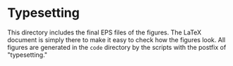 # Typesetting

This directory includes the final EPS files of the figures.
The LaTeX document is simply there to make it easy to check how the figures look.
All figures are generated in the `code` directory by the scripts with the postfix
of "typesetting."

